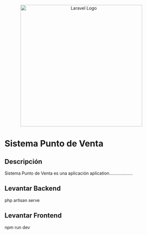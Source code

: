 <p align="center"><a href="https://laravel.com" target="_blank"><img src="https://raw.githubusercontent.com/laravel/art/master/logo-lockup/5%20SVG/2%20CMYK/1%20Full%20Color/laravel-logolockup-cmyk-red.svg" width="400" alt="Laravel Logo"></a></p>



# Sistema Punto de Venta
## Descripción

Sistema Punto de Venta es una aplicación aplication...................

## Levantar Backend
php artisan serve

## Levantar Frontend
npm run dev